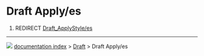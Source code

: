 # Draft Apply/es
1.  REDIRECT [Draft_ApplyStyle/es](Draft_ApplyStyle/es.md)



---
![](images/Right_arrow.png) [documentation index](../README.md) > [Draft](Draft_Workbench.md) > Draft Apply/es
